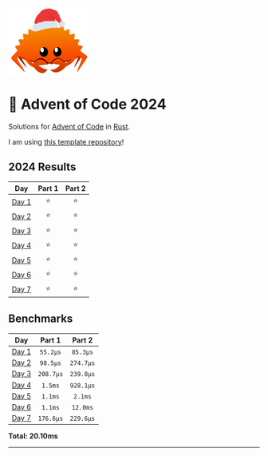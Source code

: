 <img src="./.assets/christmas_ferris.png" width="164">

# 🎄 Advent of Code 2024

Solutions for [Advent of Code](https://adventofcode.com/) in [Rust](https://www.rust-lang.org/).

I am using [this template repository](https://github.com/fspoettel/advent-of-code-rust)! 

<!--- advent_readme_stars table --->
## 2024 Results

| Day | Part 1 | Part 2 |
| :---: | :---: | :---: |
| [Day 1](https://adventofcode.com/2024/day/1) | ⭐ | ⭐ |
| [Day 2](https://adventofcode.com/2024/day/2) | ⭐ | ⭐ |
| [Day 3](https://adventofcode.com/2024/day/3) | ⭐ | ⭐ |
| [Day 4](https://adventofcode.com/2024/day/4) | ⭐ | ⭐ |
| [Day 5](https://adventofcode.com/2024/day/5) | ⭐ | ⭐ |
| [Day 6](https://adventofcode.com/2024/day/6) | ⭐ | ⭐ |
| [Day 7](https://adventofcode.com/2024/day/7) | ⭐ | ⭐ |
<!--- advent_readme_stars table --->

<!--- benchmarking table --->
## Benchmarks

| Day | Part 1 | Part 2 |
| :---: | :---: | :---:  |
| [Day 1](./src/bin/01.rs) | `55.2µs` | `85.3µs` |
| [Day 2](./src/bin/02.rs) | `98.5µs` | `274.7µs` |
| [Day 3](./src/bin/03.rs) | `208.7µs` | `239.8µs` |
| [Day 4](./src/bin/04.rs) | `1.5ms` | `928.1µs` |
| [Day 5](./src/bin/05.rs) | `1.1ms` | `2.1ms` |
| [Day 6](./src/bin/06.rs) | `1.1ms` | `12.0ms` |
| [Day 7](./src/bin/07.rs) | `176.6µs` | `229.6µs` |

**Total: 20.10ms**
<!--- benchmarking table --->

---
